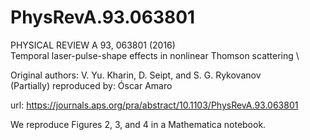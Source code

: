 # PhysRevA.93.063801

PHYSICAL REVIEW A 93, 063801 (2016) \
Temporal laser-pulse-shape effects in nonlinear Thomson scattering \

Original authors: V. Yu. Kharin, D. Seipt, and S. G. Rykovanov \
(Partially) reproduced by: Óscar Amaro

url: https://journals.aps.org/pra/abstract/10.1103/PhysRevA.93.063801

We reproduce Figures 2, 3, and 4 in a Mathematica notebook.

